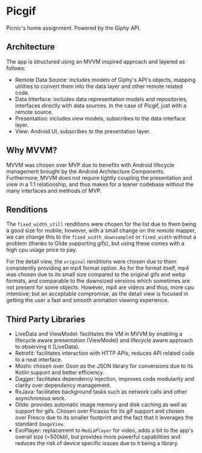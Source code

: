 Picgif
==
Picnic's home assignment. Powered by the Giphy API.

Architecture
--
The app is structured using an MVVM inspired approach and layered as follows:

* Remote Data Source: includes models of Giphy's API's objects, mapping utilities to convert them into the data layer and other remote related code.
* Data Interface: includes data representation models and repositories, interfaces directly with data sources. In the case of Picgif, just with a remote source.
* Presentation: includes view models, subscribes to the data interface layer.
* View: Android UI, subscribes to the presentation layer.

Why MVVM?
--
MVVM was chosen over MVP due to benefits with Android lifecycle management brought by the Android Architecture Components. Furthermore, MVVM does not require tightly coupling the presentation and view in a 1:1 relationship, and thus makes for a leaner codebase without the many interfaces and methods of MVP.


Renditions
--
The `fixed_width_still` renditions were chosen for the list due to them being a good size for mobile; however, with a small change on the remote mapper, we can change this to the `fixed_width_downsampled` or `fixed_width` without a problem (thanks to Glide supporting gifs), but using these comes with a high cpu usage price to pay.

For the detail view, the `original` renditions were chosen due to them consistently providing an mp4 format option. As for the format itself, mp4 was chosen due to its small size compared to the original gifs and webp formats, and comparable to the downsized versions which sometimes are not present for some objects. However, mp4 are videos and thus, more cpu intensive; but an acceptable compromise, as the detail view is focused in getting the user a fast and smooth animation viewing experience.

Third Party Libraries
--
* LiveData and ViewModel: facilitates the VM in MVVM by enabling a lifecycle aware presentation (ViewModel) and lifecycle aware approach to observing it (LiveData).
* Retrofit: facilitates interaction with HTTP APIs, reduces API related code to a neat interface. 
* Moshi: chosen over Gson as the JSON library for conversions due to its Kotlin support and better efficiency.
* Dagger: facilitates dependency injection, improves code modularity and clarity over dependency management.
* RxJava: facilitates background tasks such as network calls and other asynchronous work.
* Glide: provides automatic image memory and disk caching as well as support for gifs. Chosen over Picasso for its gif support and chosen over Fresco due to its smaller footprint and the fact that it leverages the standard `ImageView`.
* ExoPlayer: replacement to `MediaPlayer` for video, adds a bit to the app's overall size (~500kb), but provides more powerful capabilities and reduces the risk of device specific issues due to it being a library.